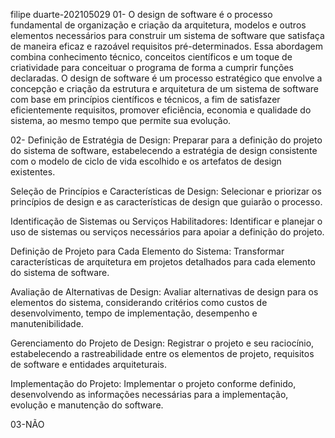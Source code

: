 filipe duarte-202105029
01- 
O design de software é o processo fundamental de organização e criação da arquitetura, modelos e outros elementos necessários para construir um sistema de software que satisfaça de maneira eficaz e razoável requisitos pré-determinados. Essa abordagem combina conhecimento técnico, conceitos científicos e um toque de criatividade para conceituar o programa de forma a cumprir funções declaradas. O design de software é um processo estratégico que envolve a concepção e criação da estrutura e arquitetura de um sistema de software com base em princípios científicos e técnicos, a fim de satisfazer eficientemente requisitos, promover eficiência, economia e qualidade do sistema, ao mesmo tempo que permite sua evolução.


02- 
Definição de Estratégia de Design: Preparar para a definição do projeto do sistema de software, estabelecendo a estratégia de design consistente com o modelo de ciclo de vida escolhido e os artefatos de design existentes.

Seleção de Princípios e Características de Design: Selecionar e priorizar os princípios de design e as características de design que guiarão o processo.

Identificação de Sistemas ou Serviços Habilitadores: Identificar e planejar o uso de sistemas ou serviços necessários para apoiar a definição do projeto.

Definição de Projeto para Cada Elemento do Sistema: Transformar características de arquitetura em projetos detalhados para cada elemento do sistema de software.

Avaliação de Alternativas de Design: Avaliar alternativas de design para os elementos do sistema, considerando critérios como custos de desenvolvimento, tempo de implementação, desempenho e manutenibilidade.

Gerenciamento do Projeto de Design: Registrar o projeto e seu raciocínio, estabelecendo a rastreabilidade entre os elementos de projeto, requisitos de software e entidades arquiteturais.

Implementação do Projeto: Implementar o projeto conforme definido, desenvolvendo as informações necessárias para a implementação, evolução e manutenção do software.

03-NÃO